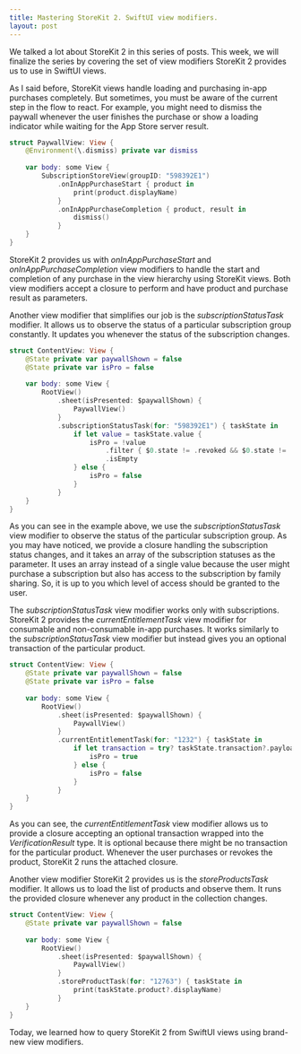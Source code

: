 ```yaml
---
title: Mastering StoreKit 2. SwiftUI view modifiers.
layout: post
---
```


We talked a lot about StoreKit 2 in this series of posts. This week, we will finalize the series by covering the set of view modifiers StoreKit 2 provides us to use in SwiftUI views.

As I said before, StoreKit views handle loading and purchasing in-app purchases completely. But sometimes, you must be aware of the current step in the flow to react. For example, you might need to dismiss the paywall whenever the user finishes the purchase or show a loading indicator while waiting for the App Store server result.

```swift
struct PaywallView: View {
    @Environment(\.dismiss) private var dismiss
    
    var body: some View {
        SubscriptionStoreView(groupID: "598392E1")
            .onInAppPurchaseStart { product in
                print(product.displayName)
            }
            .onInAppPurchaseCompletion { product, result in
                dismiss()
            }
    }
}
```

StoreKit 2 provides us with *onInAppPurchaseStart* and *onInAppPurchaseCompletion* view modifiers to handle the start and completion of any purchase in the view hierarchy using StoreKit views.
Both view modifiers accept a closure to perform and have product and purchase result as parameters.

Another view modifier that simplifies our job is the *subscriptionStatusTask* modifier. It allows us to observe the status of a particular subscription group constantly. It updates you whenever the status of the subscription changes.

```swift
struct ContentView: View {
    @State private var paywallShown = false
    @State private var isPro = false
    
    var body: some View {
        RootView()
            .sheet(isPresented: $paywallShown) {
                PaywallView()
            }
            .subscriptionStatusTask(for: "598392E1") { taskState in
                if let value = taskState.value {
                    isPro = !value
                        .filter { $0.state != .revoked && $0.state != .expired }
                        .isEmpty
                } else {
                    isPro = false
                }
            }
    }
}
```

As you can see in the example above, we use the *subscriptionStatusTask* view modifier to observe the status of the particular subscription group. As you may have noticed, we provide a closure handling the subscription status changes, and it takes an array of the subscription statuses as the parameter. It uses an array instead of a single value because the user might purchase a subscription but also has access to the subscription by family sharing. So, it is up to you which level of access should be granted to the user.

The *subscriptionStatusTask* view modifier works only with subscriptions. StoreKit 2 provides the *currentEntitlementTask* view modifier for consumable and non-consumable in-app purchases. It works similarly to the *subscriptionStatusTask* view modifier but instead gives you an optional transaction of the particular product.

```swift
struct ContentView: View {
    @State private var paywallShown = false
    @State private var isPro = false
    
    var body: some View {
        RootView()
            .sheet(isPresented: $paywallShown) {
                PaywallView()
            }
            .currentEntitlementTask(for: "1232") { taskState in
                if let transaction = try? taskState.transaction?.payloadValue {
                    isPro = true
                } else {
                    isPro = false
                }
            }
    }
}
```

As you can see, the *currentEntitlementTask* view modifier allows us to provide a closure accepting an optional transaction wrapped into the *VerificationResult* type. It is optional because there might be no transaction for the particular product. Whenever the user purchases or revokes the product, StoreKit 2 runs the attached closure.

Another view modifier StoreKit 2 provides us is the *storeProductsTask* modifier. It allows us to load the list of products and observe them. It runs the provided closure whenever any product in the collection changes.

```swift
struct ContentView: View {
    @State private var paywallShown = false
    
    var body: some View {
        RootView()
            .sheet(isPresented: $paywallShown) {
                PaywallView()
            }
            .storeProductTask(for: "12763") { taskState in
                print(taskState.product?.displayName)
            }
    }
}
```

Today, we learned how to query StoreKit 2 from SwiftUI views using brand-new view modifiers.
